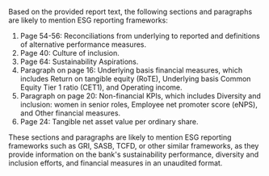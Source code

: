 Based on the provided report text, the following sections and paragraphs are likely to mention ESG reporting frameworks:

1. Page 54-56: Reconciliations from underlying to reported and definitions of alternative performance measures.
2. Page 40: Culture of inclusion.
3. Page 64: Sustainability Aspirations.
4. Paragraph on page 16: Underlying basis financial measures, which includes Return on tangible equity (RoTE), Underlying basis Common Equity Tier 1 ratio (CET1), and Operating income.
5. Paragraph on page 20: Non-financial KPIs, which includes Diversity and inclusion: women in senior roles, Employee net promoter score (eNPS), and Other financial measures.
6. Page 24: Tangible net asset value per ordinary share.

These sections and paragraphs are likely to mention ESG reporting frameworks such as GRI, SASB, TCFD, or other similar frameworks, as they provide information on the bank's sustainability performance, diversity and inclusion efforts, and financial measures in an unaudited format.